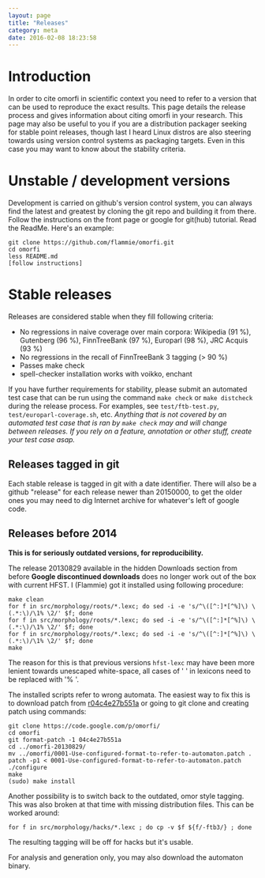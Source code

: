 ```yaml
---
layout: page
title: "Releases"
category: meta
date: 2016-02-08 18:23:58
---
```



# Introduction

In order to cite omorfi in scientific context you need to refer to a version
that can be used to reproduce the exact results. This page details the release
process and gives information about citing omorfi in your research. This page
may also be useful to you if you are a distribution packager seeking for stable
point releases, though last I heard Linux distros are also steering towards
using version control systems as packaging targets. Even in this case you may
want to know about the stability criteria.

# Unstable / development versions

Development is carried on github's version control system, you can always find
the latest and greatest by cloning the git repo and building it from there.
Follow the instructions on the  front page or google for git(hub) tutorial.
Read the ReadMe. Here's an example:

```
git clone https://github.com/flammie/omorfi.git
cd omorfi
less README.md
[follow instructions]
```

# Stable releases

Releases are considered stable when they fill following criteria:

  * No regressions in naive coverage over main corpora: Wikipedia (91 %),
    Gutenberg (96 %), FinnTreeBank (97 %), Europarl (98 %), JRC Acquis (93 %)
  * No regressions in the recall of FinnTreeBank 3 tagging (> 90 %)
  * Passes make check
  * spell-checker installation works with voikko, enchant

If you have further requirements for stability, please submit an automated test
case that can be run using the command `make check` or `make distcheck` during
the release process. For examples, see `test/ftb-test.py`,
`test/europarl-coverage.sh`, etc. *Anything that is not covered by an automated
test case that is ran by `make check` may and will change between releases. If
you rely on a feature, annotation or other stuff, create your test case asap.*

## Releases tagged in git ##

Each stable release is tagged in git with a date identifier. There will also be a
github "release" for each release newer than 20150000, to get the older ones
you may need to dig Internet archive for whatever's left of google code.

## Releases before 2014 ##

**This is for seriously outdated versions, for reproducibility.**

The release 20130829 available in the hidden Downloads section from before
**Google discontinued downloads** does no longer work out of the box with
current HFST. I (Flammie) got it installed using following procedure:

```
make clean
for f in src/morphology/roots/*.lexc; do sed -i -e 's/^\([^:]*[^%]\) \(.*:\)/\1% \2/' $f; done
for f in src/morphology/roots/*.lexc; do sed -i -e 's/^\([^:]*[^%]\) \(.*:\)/\1% \2/' $f; done
for f in src/morphology/roots/*.lexc; do sed -i -e 's/^\([^:]*[^%]\) \(.*:\)/\1% \2/' $f; done
make
```

The reason for this is that previous versions `hfst-lexc` may have been more
lenient towards unescaped white-space, all cases of ' ' in lexicons need to be
replaced with '% '.

The installed scripts refer to wrong automata. The easiest way to fix this is
to download patch from
[r04c4e27b551a](https://code.google.com/p/omorfi/source/detail?r=04c4e27b551a2bdef8cdc91e97b2c4b3a79f7d3b)
or going to git clone and creating patch using commands:

```
git clone https://code.google.com/p/omorfi/
cd omorfi
git format-patch -1 04c4e27b551a
cd ../omorfi-20130829/
mv ../omorfi/0001-Use-configured-format-to-refer-to-automaton.patch .
patch -p1 < 0001-Use-configured-format-to-refer-to-automaton.patch
./configure
make
(sudo) make install
```

Another possibility is to switch back to the outdated, omor style tagging. This
was also broken at that time with missing distribution files. This can be
worked around:

```
for f in src/morphology/hacks/*.lexc ; do cp -v $f ${f/-ftb3/} ; done
```

The resulting tagging will be off for hacks but it's usable.

For analysis and generation only, you may also download the automaton binary.
